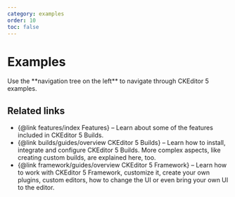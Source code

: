 ```yaml
---
category: examples
order: 10
toc: false
---
```


# Examples

<info-box>
	Use the **navigation tree on the left** to navigate through CKEditor 5 examples.
</info-box>

## Related links

 * {@link features/index Features} &ndash; Learn about some of the features included in CKEditor 5 Builds.
 * {@link builds/guides/overview CKEditor 5 Builds} &ndash; Learn how to install, integrate and configure CKEditor 5 Builds. More complex aspects, like creating custom builds, are explained here, too.</dd>
 * {@link framework/guides/overview CKEditor 5 Framework} &ndash; Learn how to work with CKEditor 5 Framework, customize it, create your own plugins, custom editors, how to change the UI or even bring your own UI to the editor.

